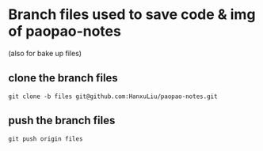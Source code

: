 # Branch files used to save code & img of paopao-notes
  (also for bake up files)

## clone the branch files
```
git clone -b files git@github.com:HanxuLiu/paopao-notes.git
```

## push the branch files
```
git push origin files
```
